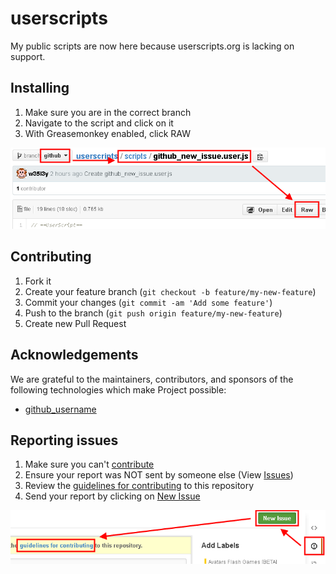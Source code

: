 userscripts
==========

My public scripts are now here because userscripts.org is lacking on support.

## Installing
1. Make sure you are in the correct branch
2. Navigate to the script and click on it
3. With Greasemonkey enabled, click RAW

![How to install scripts on github](resources/image/readme_installing.png)

## Contributing

1. Fork it
2. Create your feature branch (`git checkout -b feature/my-new-feature`)
3. Commit your changes (`git commit -am 'Add some feature'`)
4. Push to the branch (`git push origin feature/my-new-feature`)
5. Create new Pull Request

## Acknowledgements

We are grateful to the maintainers, contributors, and sponsors of the following technologies which make Project possible:

* [github_username](https://github.com/github_username)

## Reporting issues
1. Make sure you can't [contribute](#contributing)
2. Ensure your report was NOT sent by someone else (View [Issues](../../issues))
3. Review the [guidelines for contributing](CONTRIBUTING.md) to this repository
4. Send your report by clicking on [New Issue](../../issues/new)

![How to report issues](resources/image/readme_reporting_issues.png)
